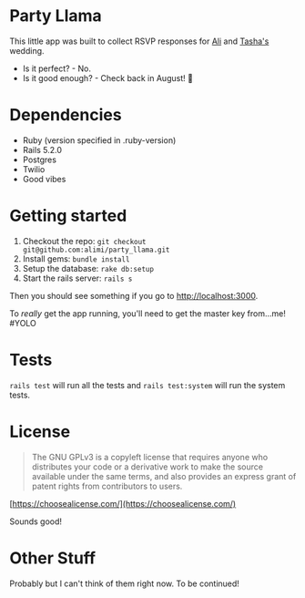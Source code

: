 # Party Llama

This little app was built to collect RSVP responses for [Ali](https://twitter.com/alimeye/) and [Tasha's](https://twitter.com/latazzajones/) wedding.

* Is it perfect? - No.
* Is it good enough? - Check back in August! 🙈

# Dependencies

* Ruby (version specified in .ruby-version)
* Rails 5.2.0
* Postgres
* Twilio
* Good vibes

# Getting started

1. Checkout the repo: `git checkout git@github.com:alimi/party_llama.git`
1. Install gems: `bundle install`
1. Setup the database: `rake db:setup`
1. Start the rails server: `rails s`

Then you should see something if you go to [http://localhost:3000](http://localhost:3000).

To *really* get the app running, you'll need to get the master key from...me! #YOLO

# Tests

`rails test` will run all the tests and `rails test:system` will run the system tests.

# License

> The GNU GPLv3 is a copyleft license that requires anyone who distributes your code or a derivative work to make the source available under the same terms, and also provides an express grant of patent rights from contributors to users.

[https://choosealicense.com/](https://choosealicense.com/)

Sounds good!

# Other Stuff

Probably but I can't think of them right now. To be continued!
